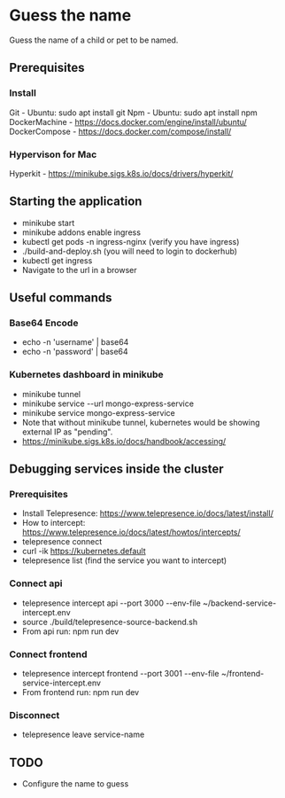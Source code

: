 # Guess the name
Guess the name of a child or pet to be named.

## Prerequisites

### Install
Git - Ubuntu: sudo apt install git
Npm - Ubuntu: sudo apt install npm
DockerMachine - https://docs.docker.com/engine/install/ubuntu/
DockerCompose - https://docs.docker.com/compose/install/

### Hypervison for Mac
Hyperkit - https://minikube.sigs.k8s.io/docs/drivers/hyperkit/

## Starting the application
- minikube start
- minikube addons enable ingress
- kubectl get pods -n ingress-nginx (verify you have ingress)
- ./build-and-deploy.sh (you will need to login to dockerhub)
- kubectl get ingress
- Navigate to the url in a browser

## Useful commands

### Base64 Encode
- echo -n 'username' | base64
- echo -n 'password' | base64

### Kubernetes dashboard in minikube
- minikube tunnel
- minikube service --url mongo-express-service
- minikube service mongo-express-service
- Note that without minikube tunnel, kubernetes would be showing external IP as "pending".
- https://minikube.sigs.k8s.io/docs/handbook/accessing/

## Debugging services inside the cluster

### Prerequisites
- Install Telepresence: https://www.telepresence.io/docs/latest/install/
- How to intercept: https://www.telepresence.io/docs/latest/howtos/intercepts/
- telepresence connect
- curl -ik https://kubernetes.default
- telepresence list (find the service you want to intercept)

### Connect api
- telepresence intercept api --port 3000 --env-file ~/backend-service-intercept.env
- source ./build/telepresence-source-backend.sh
- From api run: npm run dev

### Connect frontend
- telepresence intercept frontend --port 3001 --env-file ~/frontend-service-intercept.env
- From frontend run: npm run dev

### Disconnect
- telepresence leave service-name

## TODO
- Configure the name to guess
